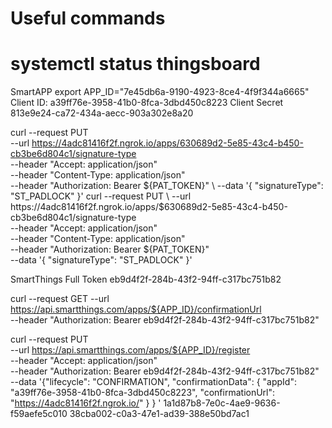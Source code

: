 
# Useful commands
# systemctl status thingsboard

SmartAPP
export APP_ID="7e45db6a-9190-4923-8ce4-4f9f344a6665"
Client ID:
    a39ff76e-3958-41b0-8fca-3dbd450c8223
Client Secret
    813e9e24-ca72-434a-aecc-903a302e8a20

curl --request PUT \
--url https://4adc81416f2f.ngrok.io/apps/630689d2-5e85-43c4-b450-cb3be6d804c1/signature-type \
--header "Accept: application/json" \
--header "Content-Type: application/json" \
--header "Authorization: Bearer ${PAT_TOKEN}" \
--data '{ "signatureType": "ST_PADLOCK" }' curl --request PUT \
--url https://4adc81416f2f.ngrok.io/apps/$630689d2-5e85-43c4-b450-cb3be6d804c1/signature-type \
--header "Accept: application/json" \
--header "Content-Type: application/json" \
--header "Authorization: Bearer ${PAT_TOKEN}" \
--data '{ "signatureType": "ST_PADLOCK" }' 


SmartThings Full Token
eb9d4f2f-284b-43f2-94ff-c317bc751b82

> 
curl --request GET --url https://api.smartthings.com/apps/${APP_ID}/confirmationUrl \
    --header "Authorization: Bearer eb9d4f2f-284b-43f2-94ff-c317bc751b82"

curl --request PUT \
    --url https://api.smartthings.com/apps/${APP_ID}/register \
    --header "Accept: application/json" \
    --header "Authorization: Bearer eb9d4f2f-284b-43f2-94ff-c317bc751b82" \
    --data '{"lifecycle": "CONFIRMATION", "confirmationData": { "appId": "a39ff76e-3958-41b0-8fca-3dbd450c8223", "confirmationUrl": "https://4adc81416f2f.ngrok.io/" } } '
1a1d87b8-7e0c-4ae9-9636-f59aefe5c010 38cba002-c0a3-47e1-ad39-388e50bd7ac1